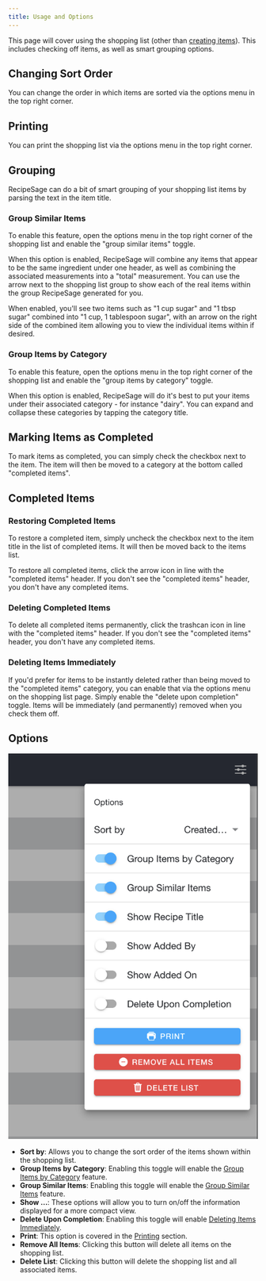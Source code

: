 ```yaml
---
title: Usage and Options
---
```


This page will cover using the shopping list (other than [creating items](./create.md)). This includes checking off items, as well as smart grouping options.

## Changing Sort Order

You can change the order in which items are sorted via the options menu in the top right corner.

## Printing

You can print the shopping list via the options menu in the top right corner.

## Grouping

RecipeSage can do a bit of smart grouping of your shopping list items by parsing the text in the item title.

### Group Similar Items

To enable this feature, open the options menu in the top right corner of the shopping list and enable the "group similar items" toggle.

When this option is enabled, RecipeSage will combine any items that appear to be the same ingredient under one header, as well as combining the associated measurements into a "total" measurement. You can use the arrow next to the shopping list group to show each of the real items within the group RecipeSage generated for you.

When enabled, you'll see two items such as "1 cup sugar" and "1 tbsp sugar" combined into "1 cup, 1 tablespoon sugar", with an arrow on the right side of the combined item allowing you to view the individual items within if desired.

### Group Items by Category

To enable this feature, open the options menu in the top right corner of the shopping list and enable the "group items by category" toggle.

When this option is enabled, RecipeSage will do it's best to put your items under their associated category - for instance "dairy". You can expand and collapse these categories by tapping the category title.

## Marking Items as Completed

To mark items as completed, you can simply check the checkbox next to the item. The item will then be moved to a category at the bottom called "completed items".

## Completed Items

### Restoring Completed Items

To restore a completed item, simply uncheck the checkbox next to the item title in the list of completed items. It will then be moved back to the items list.

To restore all completed items, click the arrow icon in line with the "completed items" header. If you don't see the "completed items" header, you don't have any completed items.

### Deleting Completed Items

To delete all completed items permanently, click the trashcan icon in line with the "completed items" header. If you don't see the "completed items" header, you don't have any completed items.

### Deleting Items Immediately

If you'd prefer for items to be instantly deleted rather than being moved to the "completed items" category, you can enable that via the options menu on the shopping list page. Simply enable the "delete upon completion" toggle. Items will be immediately (and permanently) removed when you check them off.

## Options

<img className="screenshot" src="/img/shopping-list-options.png"></img>

- **Sort by**: Allows you to change the sort order of the items shown within the shopping list.
- **Group Items by Category**: Enabling this toggle will enable the [Group Items by Category](#group-items-by-category) feature.
- **Group Similar Items**: Enabling this toggle will enable the [Group Similar Items](#group-similar-items) feature.
- **Show ...**: These options will allow you to turn on/off the information displayed for a more compact view.
- **Delete Upon Completion**: Enabling this toggle will enable [Deleting Items Immediately](#deleting-items-immediately).
- **Print**: This option is covered in the [Printing](#printing) section.
- **Remove All Items**: Clicking this button will delete all items on the shopping list.
- **Delete List**: Clicking this button will delete the shopping list and all associated items.

